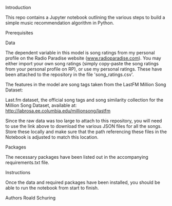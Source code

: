 Introduction

This repo contains a Jupyter notebook outlining the various steps to build a simple music recommendation algorithm in Python. 


Prerequisites

Data

The dependent variable in this model is song ratings from my personal profile on the Radio Paradise website (www.radioparadise.com). You may either import your own song ratings (simply copy-paste the song ratings from your personal profile on RP), or use my personal ratings. These have been attached to the repository in the file 'song_ratings.csv'.

The features in the model are song tags taken from the LastFM Million Song Dataset:

Last.fm dataset, the official song tags and song similarity collection for the Million Song Dataset, available at: http://labrosa.ee.columbia.edu/millionsong/lastfm

Since the raw data was too large to attach to this repository, you will need to use the link above to download the various JSON files for all the songs. Store these locally and make sure that the path referencing these files in the Notebook is adjusted to match this location.


Packages

The necessary packages have been listed out in the accompanying requirements.txt file.


Instructions

Once the data and required packages have been installed, you should be able to run the notebook from start to finish. 



Authors
Roald Schuring
